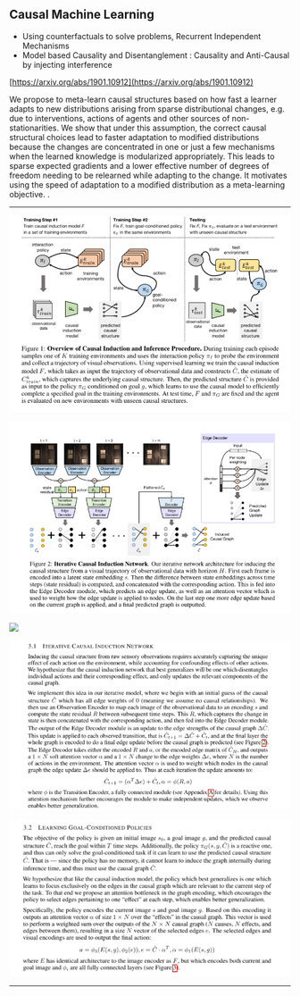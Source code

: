 
## Causal Machine Learning

- Using counterfactuals to solve problems, Recurrent Independent Mechanisms
- Model based Causality and Disentanglement : Causality and Anti-Causal by injecting interference

[https://arxiv.org/abs/1901.10912](https://arxiv.org/abs/1901.10912)

We propose to meta-learn causal structures based on how fast a learner adapts to new distributions arising from sparse distributional changes, e.g. due to interventions, actions of agents and other sources of non-stationarities. We show that under this assumption, the correct causal structural choices lead to faster adaptation to modified distributions because the changes are concentrated in one or just a few mechanisms when the learned knowledge is modularized appropriately. This leads to sparse expected gradients and a lower effective number of degrees of freedom needing to be relearned while adapting to the change. It motivates using the speed of adaptation to a modified distribution as a meta-learning objective. .

---

![](2020-07-21-05-34-53.png)

![](2020-07-21-05-35-22.png)

![](2020-07-21-05-36-27.png)

![](2020-07-21-05-37-40.png)

![](2020-07-21-05-39-44.png)


---


